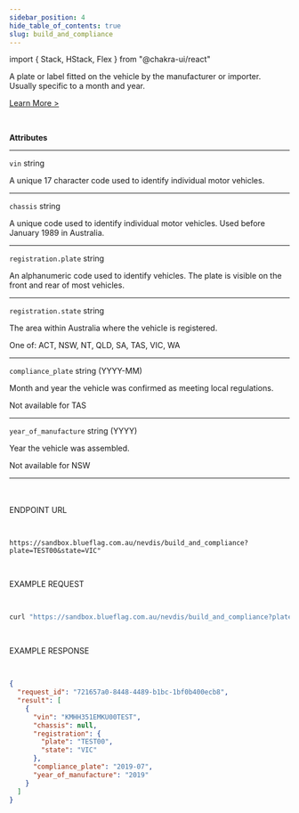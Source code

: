 ```yaml
---
sidebar_position: 4
hide_table_of_contents: true
slug: build_and_compliance
---
```


import { Stack, HStack, Flex } from "@chakra-ui/react"

<HStack>

<Box className="boxContainer">
<Box className="attributes" h="100%" px="40px" py="10px">

A plate or label fitted on the vehicle by the manufacturer or importer. Usually specific to a month and year.

[Learn More >](https://blueflag.com.au/blog/build-and-compliance-plates/)

<br />

**Attributes**
___

`vin` <span className="smaller-text">string</span>

A unique 17 character code used to identify individual motor vehicles.

___

`chassis` <span className="smaller-text">string</span>

A unique code used to identify individual motor vehicles. Used before January 1989 in Australia.

___

`registration.plate` <span className="smaller-text">string</span>

An alphanumeric code used to identify vehicles. The plate is visible on the front and rear of most vehicles.

___

`registration.state` <span className="smaller-text">string</span>

The area within Australia where the vehicle is registered.

<p className="smaller-text">One of: ACT, NSW, NT, QLD, SA, TAS, VIC, WA</p>

___

`compliance_plate` <span className="smaller-text">string (YYYY-MM)</span>

Month and year the vehicle was confirmed as meeting local regulations.

<p className="smaller-text">Not available for TAS</p>

___

`year_of_manufacture` <span className="smaller-text">string (YYYY)</span>

Year the vehicle was assembled.

<p className="smaller-text"> Not available for NSW </p>

___

<br />

</Box>

<Box className="box2" h="100%" px="40px" py="10px">

<br />

<div className="method-example-response">
    <div className="method-example-request-topbar">
        <div className="method-example-request-title">ENDPOINT URL</div>
    </div>
    <pre className="IntroSection-pre">

```
https://sandbox.blueflag.com.au/nevdis/build_and_compliance?plate=TEST00&state=VIC"
```

</pre>
</div>

<div className="method-example-response">
    <div className="method-example-request-topbar">
        <div className="method-example-request-title">EXAMPLE REQUEST</div>
    </div>
    <pre className="IntroSection-pre">

```bash
curl "https://sandbox.blueflag.com.au/nevdis/build_and_compliance?plate=TEST00&state=VIC" -H "Authorization: secret_SANDBOX_f1nlZOh0Xr1JvMgJy0d0l9i5JybnBEAYfl7isuU0_o-1GkBsaN8f"
```

</pre>
</div>


<div className="method-example-response">
    <div className="method-example-request-topbar">
        <div className="method-example-request-title">EXAMPLE RESPONSE</div>
    </div>
    <pre className="IntroSection-pre">

```json
{
  "request_id": "721657a0-8448-4489-b1bc-1bf0b400ecb8",
  "result": [
    {
      "vin": "KMHH351EMKU00TEST",
      "chassis": null,
      "registration": {
        "plate": "TEST00",
        "state": "VIC"
      },
      "compliance_plate": "2019-07",
      "year_of_manufacture": "2019"
    }
  ]
}
```

</pre>

</div>
</Box>
</Box>

</HStack>